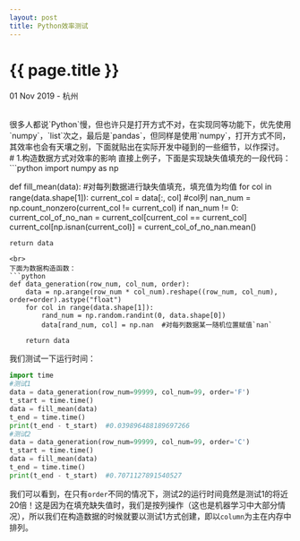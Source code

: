 ```yaml
---
layout: post
title: Python效率测试
---
```


{{ page.title }}
================

<p class="meta">01 Nov 2019 - 杭州</p>

<br> 
很多人都说`Python`慢，但也许只是打开方式不对，在实现同等功能下，优先使用`numpy`，`list`次之，最后是`pandas`，但同样是使用`numpy`，打开方式不同，其效率也会有天壤之别，下面就贴出在实际开发中碰到的一些细节，以作探讨。
<br>
# 1.构造数据方式对效率的影响
直接上例子，下面是实现缺失值填充的一段代码：
```python
import numpy as np

def fill_mean(data):  #对每列数据进行缺失值填充，填充值为均值
    for col in range(data.shape[1]):
        current_col = data[:, col]  #col列
        nan_num = np.count_nonzero(current_col != current_col)
        if nan_num != 0:
            current_col_of_no_nan = current_col[current_col == current_col]
            current_col[np.isnan(current_col)] = current_col_of_no_nan.mean()
			
    return data
```
<br>
下面为数据构造函数：
```python
def data_generation(row_num, col_num, order):
    data = np.arange(row_num * col_num).reshape((row_num, col_num), order=order).astype("float")
    for col in range(data.shape[1]):
        rand_num = np.random.randint(0, data.shape[0])
        data[rand_num, col] = np.nan  #对每列数据某一随机位置赋值`nan`
		
    return data
```
我们测试一下运行时间：
```python
import time
#测试1
data = data_generation(row_num=99999, col_num=99, order='F')
t_start = time.time()
data = fill_mean(data)
t_end = time.time()
print(t_end - t_start)  #0.039896488189697266
#测试2
data = data_generation(row_num=99999, col_num=99, order='C')
t_start = time.time()
data = fill_mean(data)
t_end = time.time()
print(t_end - t_start)  #0.7071127891540527
```
我们可以看到，在只有`order`不同的情况下，测试2的运行时间竟然是测试1的将近20倍！这是因为在填充缺失值时，我们是按列操作（这也是机器学习中大部分情况），所以我们在构造数据的时候就要以测试1方式创建，即以`column`为主在内存中排列。